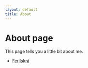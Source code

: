 ```yaml
---
layout: default
title: About
---
```

# About page

This page tells you a little bit about me.
* [Ferilskrá](https://kleina13.github.io/1onn/Verkefni-5/index.html)